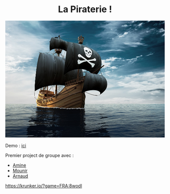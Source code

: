 <h1 align="center">La Piraterie !</h1>

![La Piraterie !](./docs/piraterie.jpg)


Demo : [ici](https://arnauw.github.io/Piraterie/)

Premier project de groupe avec :

- [Amine](https://github.com/amineshwarz)
- [Mounir](https://github.com/cmouns)
- [Arnaud](https://github.com/Arnauw)

https://krunker.io/?game=FRA:8wodl
